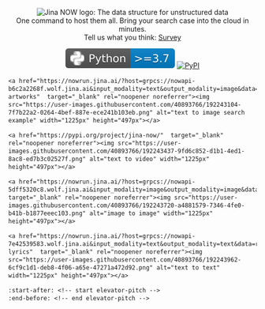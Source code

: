 <p align="center">

<img src="https://user-images.githubusercontent.com/11627845/164569398-5ef22a41-e2e1-438a-88a5-2ac43ad9426d.gif" alt="Jina NOW logo: The data structure for unstructured data" width="300px">  


<br>
One command to host them all. Bring your search case into the cloud in minutes. <br>
Tell us what you think: <a href="https://10sw1tcpld4.typeform.com/to/VTAyYRpR?utm_source=cli">Survey</a>
</p>

<p align=center>
<a href="https://pypi.org/project/jina-now/"><img src="https://github.com/jina-ai/jina/blob/master/.github/badges/python-badge.svg?raw=true" alt="Python 3.7 3.8 3.9 3.10" title="Jina NOW supports Python 3.7 and above"></a>
<a href="https://pypi.org/project/jina-now/"><img src="https://img.shields.io/pypi/v/jina-now?color=%23099cec&amp;label=PyPI&amp;logo=pypi&amp;logoColor=white" alt="PyPI"></a>
</p>

<!-- start elevator-pitch -->

<p align="center">


````{tab} Text-to-image
<a href="https://nowrun.jina.ai/?host=grpcs://nowapi-b6c2a2268f.wolf.jina.ai&input_modality=text&output_modality=image&data=best-artworks"  target="_blank" rel="noopener noreferrer"><img src="https://user-images.githubusercontent.com/40893766/192243104-7f7b22a2-0264-4bef-887e-ece241b103eb.png" alt="text to image search example" width="1225px" height="497px"></a>
````

````{tab} Text-to-video
<a href="https://pypi.org/project/jina-now/"  target="_blank" rel="noopener noreferrer"><img src="https://user-images.githubusercontent.com/40893766/192243437-9fd6c852-d1b1-4ed1-8ac8-ed7b3c02527f.png" alt="text to video" width="1225px" height="497px"></a>
````

````{tab} Image-to-image
<a href="https://nowrun.jina.ai/?host=grpcs://nowapi-5dff5320c8.wolf.jina.ai&input_modality=image&output_modality=image&data=tll"  target="_blank" rel="noopener noreferrer"><img src="https://user-images.githubusercontent.com/40893766/192243720-a4881579-7346-4fe0-b41b-b1877eeec103.png" alt="image to image" width="1225px" height="497px"></a>
````

````{tab} Text-to-text
<a href="https://nowrun.jina.ai/?host=grpcs://nowapi-7e42539583.wolf.jina.ai&input_modality=text&output_modality=text&data=rock-lyrics"  target="_blank" rel="noopener noreferrer"><img src="https://user-images.githubusercontent.com/40893766/192243962-6cf9c1d1-deb8-4f06-a65e-47271a472d92.png" alt="text to text" width="1225px" height="497px"></a>
````

```{include} ../README.md
:start-after: <!-- start elevator-pitch -->
:end-before: <!-- end elevator-pitch -->
```
<!-- end elevator-pitch -->